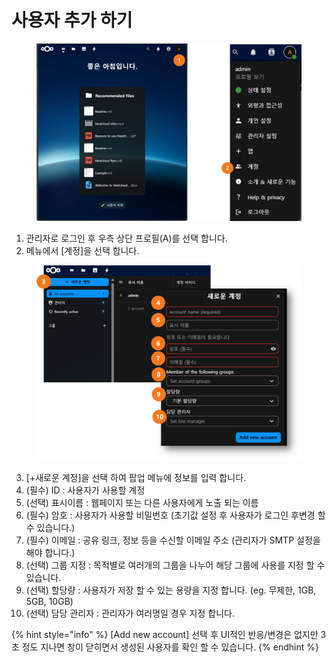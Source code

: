 # 사용자 추가 하기

<figure><img src="../../../.gitbook/assets/image (3) (1) (1) (1).png" alt=""><figcaption></figcaption></figure>

1. 관리자로 로그인 후 우측 상단 프로필(A)를 선택 합니다.&#x20;
2. 메뉴에서 \[계정]을 선택 합니다.&#x20;

<figure><img src="../../../.gitbook/assets/image (5) (1).png" alt=""><figcaption></figcaption></figure>

3. \[+새로운 계정]을 선택 하여 팝업 메뉴에 정보를 입력 합니다.&#x20;
4. (필수) ID : 사용자가 사용할 계정&#x20;
5. (선택) 표시이름 : 웹페이지 또는 다른 사용자에게 노출 되는 이름&#x20;
6. (필수) 암호 : 사용자가 사용할 비밀번호 (초기값 설정 후 사용자가 로그인  후변경 할 수 있습니다.)
7. (필수) 이메일 : 공유 링크, 정보 등을 수신할 이메일 주소 (관리자가 SMTP 설정을 해야 합니다.)
8. (선택) 그룹 지정 : 목적별로 여러개의 그룹을 나누어 해당 그룹에 사용를 지정 할 수 있습니다.&#x20;
9. (선택) 할당량 : 사용자가 저장 할 수 있는 용량을 지정 합니다. (eg. 무제한, 1GB, 5GB, 10GB)
10. (선택) 담당 관리자 : 관리자가 여러명일 경우 지정 합니다.&#x20;

{% hint style="info" %}
\[Add new account] 선택 후 UI적인 반응/변경은 없지만 3초 정도 지나면 창이 닫히면서 생성된 사용자를 확인 할 수 있습니다.&#x20;
{% endhint %}

